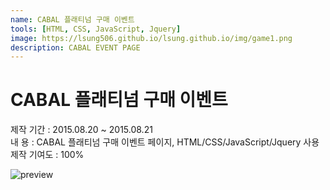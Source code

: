 ```yaml
---
name: CABAL 플래티넘 구매 이벤트
tools: [HTML, CSS, JavaScript, Jquery]
image: https://lsung506.github.io/lsung.github.io/img/game1.png
description: CABAL EVENT PAGE
---
```


# CABAL 플래티넘 구매 이벤트

제작 기간 : 2015.08.20 ~ 2015.08.21<br/>
내 용 : CABAL 플래티넘 구매 이벤트 페이지, HTML/CSS/JavaScript/Jquery 사용<br/>
제작 기여도 : 100%

![preview](https://lsung506.github.io/lsung.github.io/img/game1_1.jpg)
